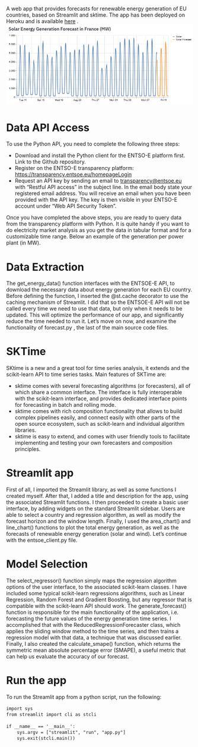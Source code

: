 A web app that provides forecasts for renewable energy generation of EU countries, based on Streamlit and sktime. The app has been deployed on Heroku and is available [here](https://renewcast.herokuapp.com/) .
![Renewcast](images/forecast.png)

# Data API Access

To use the Python API, you need to complete the following three steps:

- Download and install the Python client for the ENTSO-E platform first. Link to the Github repository.
- Register on the ENTSO-E transparency platform: https://transparency.entsoe.eu/homepageLogin
- Request an API key by sending an email to transparency@entsoe.eu with “Restful API access” in the subject line. In the email body state your registered email address. You will receive an email when you have been provided with the API key. The key is then visible in your ENTSO-E account under “Web API Security Token”.

Once you have completed the above steps, you are ready to query data from the transparency platform with Python. It is quite handy if you want to do electricity market analysis as you get the data in tabular format and for a customizable time range. Below an example of the generation per power plant (in MW).


# Data Extraction

The get_energy_data() function interfaces with the ENTSOE-E API, to download the necessary data about energy generation for each EU country. Before defining the function, I inserted the @st.cache decorator to use the caching mechanism of Streamlit. I did that so the ENTSOE-E API will not be called every time we need to use that data, but only when it needs to be updated. This will optimize the performance of our app, and significantly reduce the time needed to run it. Let’s move on now, and examine the functionality of forecast.py , the last of the main source code files.

# SKTime

SKtime is a new and a great tool for time series analysis, it extends and the scikit-learn API to time series tasks. Main features of SKTime are:

- sktime comes with several forecasting algorithms (or forecasters), all of which share a common interface. The interface is fully interoperable with the scikit-learn interface, and provides dedicated interface points for forecasting in batch and rolling mode.
- sktime comes with rich composition functionality that allows to build complex pipelines easily, and connect easily with other parts of the open source ecosystem, such as scikit-learn and individual algorithm libraries.
- sktime is easy to extend, and comes with user friendly tools to facilitate implementing and testing your own forecasters and composition principles.

# Streamlit app

First of all, I imported the Streamlit library, as well as some functions I created myself. After that, I added a title and description for the app, using the associated Streamlit functions. I then proceeded to create a basic user interface, by adding widgets on the standard Streamlit sidebar. Users are able to select a country and regression algorithm, as well as modify the forecast horizon and the window length. Finally, I used the area_chart() and line_chart() functions to plot the total energy generation, as well as the forecasts of renewable energy generation (solar and wind). Let’s continue with the entsoe_client.py file.

# Model Selection

The select_regressor() function simply maps the regression algorithm options of the user interface, to the associated scikit-learn classes. I have included some typical scikit-learn regressions algorithms, such as Linear Regression, Random Forest and Gradient Boosting, but any regressor that is compatible with the scikit-learn API should work. The generate_forecast() function is responsible for the main functionality of the application, i.e. forecasting the future values of the energy generation time series. I accomplished that with the ReducedRegressionForecaster class, which applies the sliding window method to the time series, and then trains a regression model with that data, a technique that was discussed earlier. Finally, I also created the calculate_smape() function, which returns the symmetric mean absolute percentage error (SMAPE), a useful metric that can help us evaluate the accuracy of our forecast.


#  Run the app
To run the Streamlit app from a python script, run the following:

    import sys
    from streamlit import cli as stcli

    if __name__ == '__main__':
        sys.argv = ["streamlit", "run", "app.py"]
        sys.exit(stcli.main())
